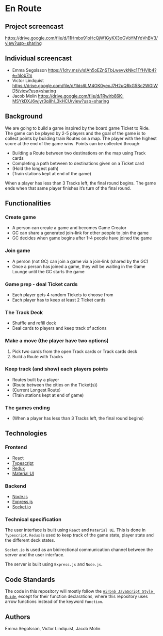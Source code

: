 # En Route

## Project screencast

https://drive.google.com/file/d/11Hmbo91oHcQjW1GyKX3oGVbYMYdVhBV3/view?usp=sharing

## Individual screencast

- Emma Segolsson https://1drv.ms/v/s!Ah5oEZnSTbLwevykNkc1TfHVIb4?e=hlob7m 
- Victor Lindquist https://drive.google.com/file/d/1lds6LM4OK0yeoJ7H2uQRkG5Sc2WGlWD5/view?usp=sharing
- Jacob Molin https://drive.google.com/file/d/1Rwirb86K-MSYkDXJ6wjyr3q8hI_3kHCU/view?usp=sharing

## Background

We are going to build a game inspired by the board game Ticket to Ride. The game can be played by 2-5 players and the goal of the game is to collect points by building train Routes on a map. The player with the highest score at the end of the game wins. Points can be collected through:

- Building a Route between two destinations on the map using Track cards
- Completing a path between to destinations given on a Ticket card
- (Hold the longest path)
- (Train stations kept at end of the game)

When a player has less than 3 Tracks left, the final round begins. The game ends when that same player finishes it’s turn of the final round.

## Functionalities

### Create game

- A person can create a game and becomes Game Creator
- GC can share a generated join-link for other people to join the game
- GC decides when game begins after 1-4 people have joined the game

### Join game 

- A person (not GC) can join a game via a join-link (shared by the GC)
- Once a person has joined a game, they will be waiting in the Game Lounge until the GC starts the game

### Game prep - deal Ticket cards

- Each player gets 4 random Tickets to choose from
- Each player has to keep at least 2 Ticket cards

### The Track Deck

- Shuffle and refill deck
- Deal cards to players and keep track of actions

### Make a move (the player have two options)

1. Pick two cards from the open Track cards or Track cards deck
2. Build a Route with Tracks

### Keep track (and show) each players points

- Routes built by a player
- (Route between the cities on the Ticket(s))
- (Current Longest Route)
- (Train stations kept at end of game)

### The games ending

- (When a player has less than 3 Tracks left, the final round begins)

## Technologies

### Frontend

- [React](https://reactjs.org/)
- [Typescript](https://www.typescriptlang.org/)
- [Redux](https://redux.js.org/)
- [Material UI](https://material-ui.com/)

### Backend

- [Node.js](https://nodejs.org/en/)
- [Express.js](https://expressjs.com/)
- [Socket.io](https://socket.io/)

### Technical specification

The user interface is built using `React` and `Material UI`. This is done in `Typescript`. `Redux` is used to keep track of the game state, player state and the different deck states.

`Socket.io` is used as an bidirectional communication channel between the server and the user interface.

The server is built using `Express.js` and `Node.js`.

## Code Standards

The code in this repository will mostly follow the [`Airbnb JavaScript Style Guide`](https://github.com/airbnb/javascript#readme), except for their function declarations, where this repository uses arrow functions instead of the keyword
`function`.

## Authors
Emma Segolsson, Victor Lindquist, Jacob Molin
